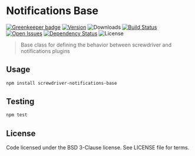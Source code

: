 # Notifications Base

[![Greenkeeper badge](https://badges.greenkeeper.io/screwdriver-cd/notifications-base.svg)](https://greenkeeper.io/)
[![Version][npm-image]][npm-url] ![Downloads][downloads-image] [![Build Status][status-image]][status-url] [![Open Issues][issues-image]][issues-url] [![Dependency Status][daviddm-image]][daviddm-url] ![License][license-image]

> Base class for defining the behavior between screwdriver and notifications plugins

## Usage

```bash
npm install screwdriver-notifications-base
```

## Testing

```bash
npm test
```

## License

Code licensed under the BSD 3-Clause license. See LICENSE file for terms.

[npm-image]: https://img.shields.io/npm/v/screwdriver-notifications-base.svg
[npm-url]: https://npmjs.org/package/screwdriver-notifications-base
[downloads-image]: https://img.shields.io/npm/dt/screwdriver-notifications-base.svg
[license-image]: https://img.shields.io/npm/l/screwdriver-notifications-base.svg
[issues-image]: https://img.shields.io/github/issues/screwdriver-cd/notifications-base.svg
[issues-url]: https://github.com/screwdriver-cd/notifications-base/issues
[status-image]: https://cd.screwdriver.cd/pipelines/pipelineid/badge
[status-url]: https://cd.screwdriver.cd/pipelines/pipelineid
[daviddm-image]: https://david-dm.org/screwdriver-cd/notifications-base.svg?theme=shields.io
[daviddm-url]: https://david-dm.org/screwdriver-cd/notifications-base
